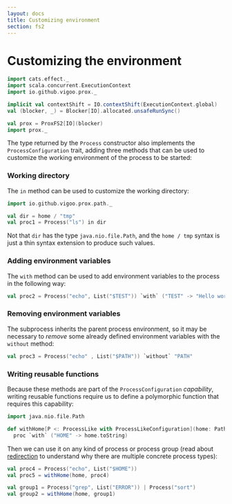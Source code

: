 ```yaml
---
layout: docs
title: Customizing environment
section: fs2
---
```


# Customizing the environment

```scala mdoc:invisible
import cats.effect._
import scala.concurrent.ExecutionContext
import io.github.vigoo.prox._

implicit val contextShift = IO.contextShift(ExecutionContext.global)
val (blocker, _) = Blocker[IO].allocated.unsafeRunSync()

val prox = ProxFS2[IO](blocker)
import prox._
``` 

The type returned by the `Process` constructor also implements the `ProcessConfiguration` trait,
adding three methods that can be used to customize the working environment of the process to be started:

### Working directory

The `in` method can be used to customize the working directory:

```scala mdoc
import io.github.vigoo.prox.path._

val dir = home / "tmp"
val proc1 = Process("ls") in dir 
```

Not that `dir` has the type `java.nio.file.Path`, and the `home / tmp` syntax is just a thin 
syntax extension to produce such values.

### Adding environment variables

The `with` method can be used to add environment variables to the process in the following
way:

```scala mdoc
val proc2 = Process("echo", List("$TEST")) `with` ("TEST" -> "Hello world")
```

### Removing environment variables

The subprocess inherits the parent process environment, so it may be necessary to
_remove_ some already defined environment variables with the `without` method:

```scala mdoc
val proc3 = Process("echo" , List("$PATH")) `without` "PATH"
``` 

### Writing reusable functions 

Because these methods are part of the `ProcessConfiguration` _capability_, writing reusable functions require us to define
a polymorphic function that requires this capability:

```scala mdoc
import java.nio.file.Path

def withHome[P <: ProcessLike with ProcessLikeConfiguration](home: Path, proc: P): P#Self = 
  proc `with` ("HOME" -> home.toString)
```

Then we can use it on any kind of process or process group (read about [redirection](redirection) to understand
why there are multiple concrete process types):

```scala mdoc
val proc4 = Process("echo", List("$HOME"))
val proc5 = withHome(home, proc4)

val group1 = Process("grep", List("ERROR")) | Process("sort")
val group2 = withHome(home, group1)
```
